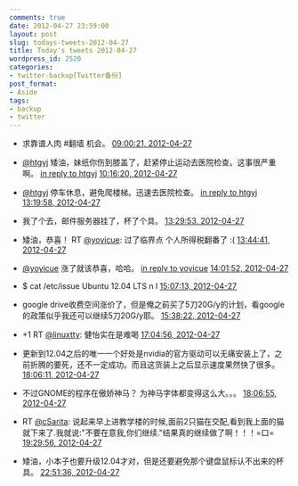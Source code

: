 ```yaml
---
comments: true
date: 2012-04-27 23:59:00
layout: post
slug: todays-tweets-2012-04-27
title: Today's tweets 2012-04-27
wordpress_id: 2520
categories:
- twitter-backup[Twitter备份]
post_format:
- Aside
tags:
- backup
- twitter
---
```





  * 求靠谱人肉 #翻墙 机会。 [09:00:21, 2012-04-27](http://twitter.com/gfrog/statuses/195678736836857856)





  * [@htgyj](http://twitter.com/htgyj) 矮油，妹纸你伤到膝盖了，赶紧停止运动去医院检查。这事很严重啊。 [in reply to htgyj](http://twitter.com/htgyj/statuses/195696039116800000) [10:16:20, 2012-04-27](http://twitter.com/gfrog/statuses/195697859373441025)





  * [@htgyj](http://twitter.com/htgyj) 停车休息，避免爬楼梯。迅速去医院检查。 [in reply to htgyj](http://twitter.com/htgyj/statuses/195699392265715712) [13:19:58, 2012-04-27](http://twitter.com/gfrog/statuses/195744073238319105)





  * 我了个去，邮件服务器挂了，杯了个具。 [13:29:53, 2012-04-27](http://twitter.com/gfrog/statuses/195746570589847552)





  * 矮油，恭喜！ RT [@yoyicue](http://twitter.com/yoyicue): 过了临界点 个人所得税翻番了 :( [13:44:41, 2012-04-27](http://twitter.com/gfrog/statuses/195750294288728064)





  * [@yoyicue](http://twitter.com/yoyicue) 涨了就该恭喜，哈哈。 [in reply to yoyicue](http://twitter.com/yoyicue/statuses/195752356879675392) [14:01:52, 2012-04-27](http://twitter.com/gfrog/statuses/195754617433366528)





  * $ cat /etc/issue
Ubuntu 12.04 LTS n l [15:07:13, 2012-04-27](http://twitter.com/gfrog/statuses/195771064888987649)





  * google drive收费空间涨价了，但是俺之前买了5刀20G/y的计划，看google的政策似乎我还可以继续5刀20G/y耶。 [15:38:22, 2012-04-27](http://twitter.com/gfrog/statuses/195778904139644929)





  * +1 RT [@linuxtty](http://twitter.com/linuxtty): 健怡实在是难喝 [17:04:56, 2012-04-27](http://twitter.com/gfrog/statuses/195800689010675713)





  * 更新到12.04之后的唯一一个好处是nvidia的官方驱动可以无痛安装上了，之前折腾的要死，还不一定成功。而且这货装上之后显示速度果然快了很多。 [18:06:11, 2012-04-27](http://twitter.com/gfrog/statuses/195816101018484736)





  * 不过GNOME的程序在傲娇神马？ 为神马字体都变得这么大。。。 [18:06:55, 2012-04-27](http://twitter.com/gfrog/statuses/195816285953728512)





  * RT [@cSarita](http://twitter.com/cSarita): 说起来早上进教学楼的时候,面前2只猫在交配,看到我上面的猫就下来了.我就说:"不要在意我,你们继续."结果真的继续做了啊！！！=口= [19:29:56, 2012-04-27](http://twitter.com/gfrog/statuses/195837177043755008)





  * 矮油，小本子也要升级12.04才对，但是还要避免那个键盘鼠标认不出来的杯具。 [22:51:36, 2012-04-27](http://twitter.com/gfrog/statuses/195887930408046594)




